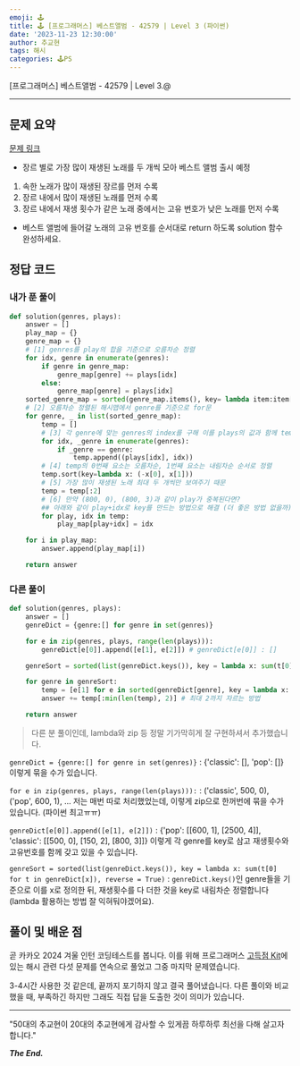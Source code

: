 ```yaml
---
emoji: 🕹️
title: 🕹️ [프로그래머스] 베스트앨범 - 42579 | Level 3 (파이썬)
date: '2023-11-23 12:30:00'
author: 추교현
tags: 해시
categories: 🕹️PS
---
```


[프로그래머스] 베스트앨범 - 42579 | Level 3.@

---

## 문제 요약

[문제 링크](https://school.programmers.co.kr/learn/courses/30/lessons/42579)

- 장르 별로 가장 많이 재생된 노래를 두 개씩 모아 베스트 앨범 출시 예정

1. 속한 노래가 많이 재생된 장르를 먼저 수록
2. 장르 내에서 많이 재생된 노래를 먼저 수록
3. 장르 내에서 재생 횟수가 같은 노래 중에서는 고유 번호가 낮은 노래를 먼저 수록

- 베스트 앨범에 들어갈 노래의 고유 번호를 순서대로 return 하도록 solution 함수 완성하세요.

## 정답 코드

### 내가 푼 풀이

```python
def solution(genres, plays):
    answer = []
    play_map = {}
    genre_map = {}
    # [1] genres를 play의 합을 기준으로 오름차순 정렬
    for idx, genre in enumerate(genres):
        if genre in genre_map:
            genre_map[genre] += plays[idx]
        else:
            genre_map[genre] = plays[idx]
    sorted_genre_map = sorted(genre_map.items(), key= lambda item:item[1], reverse=True)
    # [2] 오름차순 정렬된 해시맵에서 genre를 기준으로 for문
    for genre, _ in list(sorted_genre_map):
        temp = []
        # [3] 각 genre에 맞는 genres의 index를 구해 이를 plays의 값과 함께 temp에 대입
        for idx, _genre in enumerate(genres):
            if _genre == genre:
                temp.append((plays[idx], idx))
        # [4] temp의 0번째 요소는 오름차순, 1번째 요소는 내림차순 순서로 정렬
        temp.sort(key=lambda x: (-x[0], x[1]))
        # [5] 가장 많이 재생된 노래 최대 두 개씩만 보여주기 때문
        temp = temp[:2]
        # [6] 만약 (800, 0), (800, 3)과 같이 play가 중복된다면?
        ## 아래와 같이 play+idx로 key를 만드는 방법으로 해결 (더 좋은 방법 없을까)
        for play, idx in temp:
            play_map[play+idx] = idx

    for i in play_map:
        answer.append(play_map[i])

    return answer
```

### 다른 풀이

```python
def solution(genres, plays):
    answer = []
    genreDict = {genre:[] for genre in set(genres)}

    for e in zip(genres, plays, range(len(plays))):
        genreDict[e[0]].append([e[1], e[2]]) # genreDict[e[0]] : []

    genreSort = sorted(list(genreDict.keys()), key = lambda x: sum(t[0] for t in genreDict[x]), reverse = True)

    for genre in genreSort:
        temp = [e[1] for e in sorted(genreDict[genre], key = lambda x: (x[0], -x[1]), reverse = True)] # x[0]은 내림차순 그 이후, x[1]은 오름차순
        answer += temp[:min(len(temp), 2)] # 최대 2까지 자르는 방법

    return answer
```

> 다른 분 풀이인데, lambda와 zip 등 정말 기가막히게 잘 구현하셔서 추가했습니다.

`genreDict = {genre:[] for genre in set(genres)}` : {'classic': [], 'pop': []} 이렇게 묶을 수가 있습니다.

`for e in zip(genres, plays, range(len(plays))):` : ('classic', 500, 0), ('pop', 600, 1), ... 저는 매번 따로 처리했었는데, 이렇게 zip으로 한꺼번에 묶을 수가 있습니다. (파이썬 최고ㅠㅠ)

`genreDict[e[0]].append([e[1], e[2]])` : {'pop': [[600, 1], [2500, 4]], 'classic': [[500, 0], [150, 2], [800, 3]]} 이렇게 각 genre를 key로 삼고 재생횟수와 고유번호를 함께 갖고 있을 수 있습니다.

`genreSort = sorted(list(genreDict.keys()), key = lambda x: sum(t[0] for t in genreDict[x]), reverse = True)` : `genreDict.keys()`인 genre들을 기준으로 이를 x로 정의한 뒤, 재생횟수를 다 더한 것을 key로 내림차순 정렬합니다 (lambda 활용하는 방법 잘 익혀둬야겠어요).

## 풀이 및 배운 점

곧 카카오 2024 겨울 인턴 코딩테스트를 봅니다. 이를 위해 프로그래머스 [고득점 Kit](https://school.programmers.co.kr/learn/challenges?tab=algorithm_practice_kit)에 있는 해시 관련 다섯 문제를 연속으로 풀었고 그중 마지막 문제였습니다.

3-4시간 사용한 것 같은데, 끝까지 포기하지 않고 결국 풀어냈습니다. 다른 풀이와 비교했을 때, 부족하긴 하지만 그래도 직접 답을 도출한 것이 의미가 있습니다.

---

"50대의 추교현이 20대의 추교현에게 감사할 수 있게끔 하루하루 최선을 다해 살고자 합니다."

**_The End._**
